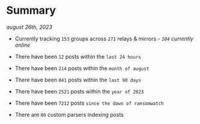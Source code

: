 
# Summary
_august 26th, 2023_

- Currently tracking `153` groups across `271` relays & mirrors - _`104` currently online_

- There have been `12` posts within the `last 24 hours`

- There have been `214` posts within the `month of august`

- There have been `841` posts within the `last 90 days`

- There have been `2521` posts within the `year of 2023`

- There have been `7212` posts `since the dawn of ransomwatch`

- There are `80` custom parsers indexing posts
